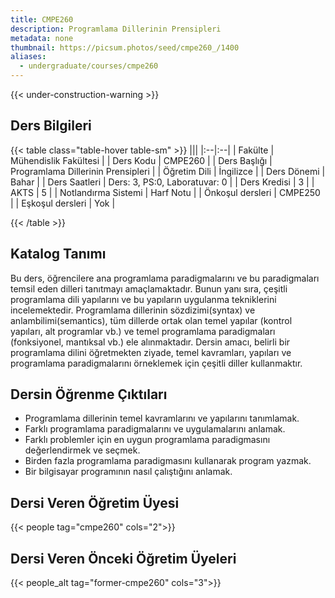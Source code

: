 ```yaml
---
title: CMPE260
description: Programlama Dillerinin Prensipleri
metadata: none
thumbnail: https://picsum.photos/seed/cmpe260_/1400
aliases:
  - undergraduate/courses/cmpe260
---
```


{{< under-construction-warning >}}

## Ders Bilgileri

<!-- prettier-ignore-start -->
{{< table class="table-hover table-sm" >}}
|||
|:--|:--|
| Fakülte | Mühendislik Fakültesi |
| Ders Kodu | CMPE260 |
| Ders Başlığı | Programlama Dillerinin Prensipleri |
| Öğretim Dili | İngilizce |
| Ders Dönemi | Bahar |
| Ders Saatleri | Ders: 3, PS:0, Laboratuvar: 0 |
| Ders Kredisi | 3 |
| AKTS | 5 |
| Notlandırma Sistemi | Harf Notu |
| Önkoşul dersleri | CMPE250 |
| Eşkoşul dersleri | Yok |

{{< /table >}}
<!-- prettier-ignore-end -->

## Katalog Tanımı

Bu ders, öğrencilere ana programlama paradigmalarını ve bu paradigmaları temsil eden dilleri tanıtmayı amaçlamaktadır. Bunun yanı sıra, çeşitli programlama dili yapılarını ve bu yapıların uygulanma tekniklerini incelemektedir. Programlama dillerinin sözdizimi(syntax) ve anlambilimi(semantics), tüm dillerde ortak olan temel yapılar (kontrol yapıları, alt programlar vb.) ve temel programlama paradigmaları (fonksiyonel, mantıksal vb.) ele alınmaktadır. Dersin amacı, belirli bir programlama dilini öğretmekten ziyade, temel kavramları, yapıları ve programlama paradigmalarını örneklemek için çeşitli diller kullanmaktır.

## Dersin Öğrenme Çıktıları

- Programlama dillerinin temel kavramlarını ve yapılarını tanımlamak.
- Farklı programlama paradigmalarını ve uygulamalarını anlamak.
- Farklı problemler için en uygun programlama paradigmasını değerlendirmek ve seçmek.
- Birden fazla programlama paradigmasını kullanarak program yazmak.
- Bir bilgisayar programının nasıl çalıştığını anlamak.

## Dersi Veren Öğretim Üyesi

{{< people tag="cmpe260" cols="2">}}

## Dersi Veren Önceki Öğretim Üyeleri

{{< people_alt tag="former-cmpe260" cols="3">}}
